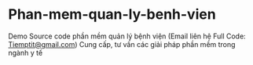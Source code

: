 # Phan-mem-quan-ly-benh-vien
Demo Source code phần mềm quản lý bệnh viện (Email liên hệ Full Code: Tiemptit@gmail.com)
Cung cấp, tư vấn các giải pháp phần mềm trong ngành y tế
